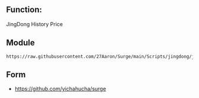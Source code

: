 ## Function: 
JingDong History Price

## Module
```
https://raw.githubusercontent.com/27Aaron/Surge/main/Scripts/jingdong/jingdong_price.js
```

## Form
- https://github.com/yichahucha/surge